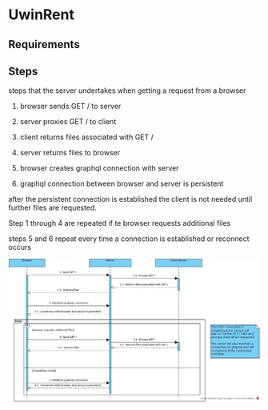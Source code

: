 # UwinRent

## Requirements


## Steps

steps that the server undertakes when getting a request from a browser

1. browser sends GET / to server

2. server proxies GET / to client

3. client returns files associated with GET /

4. server returns files to browser

5. browser creates graphql connection with server

6. graphql connection between browser and server is persistent

after the persistent connection is established the client is not needed until further files are requested.

Step 1 through 4 are repeated if te browser requests additional files

steps 5 and 6 repeat every time a connection is established or reconnect occurs

![Alt text](/images/BaseCodeStructure.jpg)
